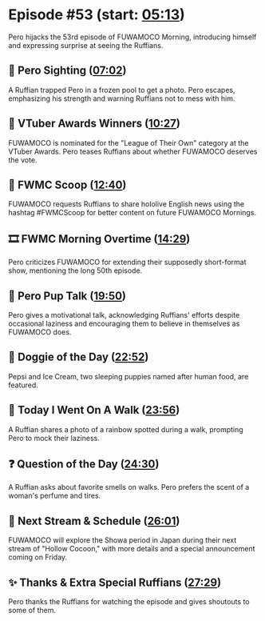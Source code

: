 # Episode #53 (start: [05:13](https://youtu.be/c5y7fR88Ngo?t=05m13s))

Pero hijacks the 53rd episode of FUWAMOCO Morning, introducing himself and expressing surprise at seeing the Ruffians.

## 👀 Pero Sighting ([07:02](https://youtu.be/c5y7fR88Ngo?t=07m02s))

A Ruffian trapped Pero in a frozen pool to get a photo. Pero escapes, emphasizing his strength and warning Ruffians not to mess with him.

## 🏅 VTuber Awards Winners ([10:27](https://youtu.be/c5y7fR88Ngo?t=10m27s))

FUWAMOCO is nominated for the "League of Their Own" category at the VTuber Awards. Pero teases Ruffians about whether FUWAMOCO deserves the vote.

## 🔎 FWMC Scoop ([12:40](https://youtu.be/c5y7fR88Ngo?t=12m40s))

FUWAMOCO requests Ruffians to share hololive English news using the hashtag #FWMCScoop for better content on future FUWAMOCO Mornings.

## 🎞️ FWMC Morning Overtime ([14:29](https://youtu.be/c5y7fR88Ngo?t=14m29s))

Pero criticizes FUWAMOCO for extending their supposedly short-format show, mentioning the long 50th episode.

## 💜 Pero Pup Talk ([19:50](https://youtu.be/c5y7fR88Ngo?t=19m50s))

Pero gives a motivational talk, acknowledging Ruffians' efforts despite occasional laziness and encouraging them to believe in themselves as FUWAMOCO does.

## 🐶 Doggie of the Day ([22:52](https://youtu.be/c5y7fR88Ngo?t=22m52s))

Pepsi and Ice Cream, two sleeping puppies named after human food, are featured.

## 🚶 Today I Went On A Walk ([23:56](https://youtu.be/c5y7fR88Ngo?t=23m56s))

A Ruffian shares a photo of a rainbow spotted during a walk, prompting Pero to mock their laziness.

## ❓ Question of the Day ([24:30](https://youtu.be/c5y7fR88Ngo?t=24m30s))

A Ruffian asks about favorite smells on walks. Pero prefers the scent of a woman's perfume and tires.

## 📅 Next Stream & Schedule ([26:01](https://youtu.be/c5y7fR88Ngo?t=26m01s))

FUWAMOCO will explore the Showa period in Japan during their next stream of "Hollow Cocoon," with more details and a special announcement coming on Friday.

## ✨ Thanks & Extra Special Ruffians ([27:29](https://youtu.be/c5y7fR88Ngo?t=27m29s))

Pero thanks the Ruffians for watching the episode and gives shoutouts to some of them.
